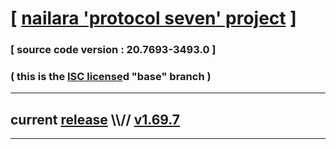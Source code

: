 
# [ [nailara 'protocol seven' project](http://nailara.network/) ]

### [ source code version : 20.7693-3493.0 ]

### ( this is the [ISC license](license)d "base" branch )
---
## current [release](https://github.com/taekiten/nailara/releases) \\\\// [v1.69.7](https://github.com/taekiten/nailara/releases/tag/v1.69.7)
---
